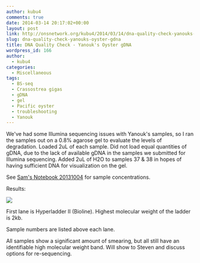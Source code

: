 ```yaml
---
author: kubu4
comments: true
date: 2014-03-14 20:17:02+00:00
layout: post
link: http://onsnetwork.org/kubu4/2014/03/14/dna-quality-check-yanouks-oyster-gdna/
slug: dna-quality-check-yanouks-oyster-gdna
title: DNA Quality Check - Yanouk's Oyster gDNA
wordpress_id: 166
author:
  - kubu4
categories:
  - Miscellaneous
tags:
  - BS-seq
  - Crassostrea gigas
  - gDNA
  - gel
  - Pacific oyster
  - troubleshooting
  - Yanouk
---
```


We've had some Illumina sequencing issues with Yanouk's samples, so I ran the samples out on a 0.8% agarose gel to evaluate the levels of degradation. Loaded 2uL of each sample. Did not load equal quantities of gDNA, due to the lack of available gDNA in the samples we submitted for Illumina sequencing. Added 2uL of H2O to samples 37 & 38 in hopes of having sufficient DNA for visualization on the gel.

See [Sam's Notebook 20131004](/Sam%27s+Working+Notebook+July+-+December+2013#sjw20131004) for sample concentrations.

Results:

![](http://eagle.fish.washington.edu/Arabidopsis/20140314%20-%20Yanouk%20gDNA%20gel.jpg)

First lane is Hyperladder II (Bioline). Highest molecular weight of the ladder is 2kb.

Sample numbers are listed above each lane.

All samples show a significant amount of smearing, but all still have an identifiable high molecular weight band. Will show to Steven and discuss options for re-sequencing.
